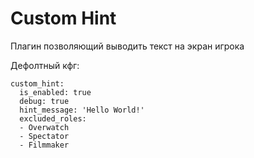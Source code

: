 # Custom Hint
Плагин позволяющий выводить текст на экран игрока

Дефолтный кфг:   
```
custom_hint:  
  is_enabled: true  
  debug: true  
  hint_message: 'Hello World!'  
  excluded_roles:  
  - Overwatch  
  - Spectator  
  - Filmmaker
```
